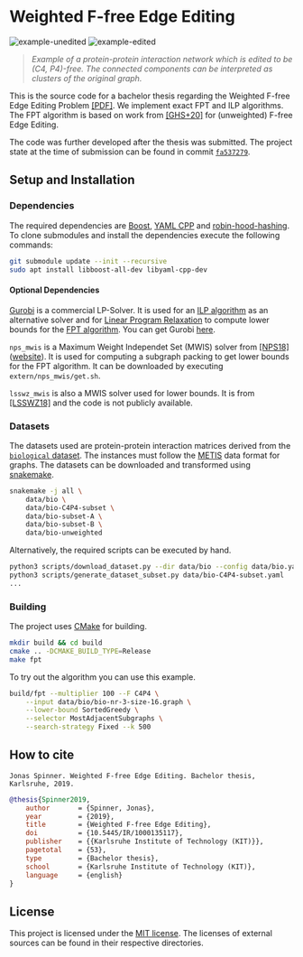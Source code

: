 # Weighted F-free Edge Editing

![example-unedited](example-unedited.png "Protein-protein interaction network")
![example-edited](example-edited.png "Clustered output")

> *Example of a protein-protein interaction network which is edited to be (C4, P4)-free. The connected components can be
> interpreted as clusters of the original graph.*

This is the source code for a bachelor thesis regarding the Weighted F-free Edge Editing Problem [[PDF]](https://i11www.iti.kit.edu/_media/teaching/theses/ba-spinner-19.pdf).
We implement exact FPT and ILP algorithms. The FPT algorithm is based on work from 
[[GHS+20]](https://arxiv.org/abs/2003.14317) for (unweighted) F-free Edge Editing.

The code was further developed after the thesis was submitted. The project state at the time of submission can be found
in commit [`fa537279`](https://github.com/jonasspinner/weighted-f-free-edge-editing/tree/fa537279e4dd750b91c5ceece56778981b5d60d6).


## Setup and Installation

### Dependencies

The required dependencies are [Boost](https://www.boost.org/), [YAML CPP](https://github.com/jbeder/yaml-cpp/) and
[robin-hood-hashing](https://github.com/martinus/robin-hood-hashing).
To clone submodules and install the dependencies execute the following commands:
```bash
git submodule update --init --recursive
sudo apt install libboost-all-dev libyaml-cpp-dev
```

#### Optional Dependencies

[Gurobi](https://www.gurobi.com/) is a commercial LP-Solver. It is used for an [ILP algorithm](src/solvers/ILPSolver.h) as an alternative solver and
for [Linear Program Relaxation](src/lower_bound/LPRelaxation.h) to compute lower bounds for the
[FPT algorithm](src/Editor.h). You can get Gurobi [here](https://www.gurobi.com/de/downloads/).

`nps_mwis` is a Maximum Weight Independet Set (MWIS) solver from [[NPS18]](https://doi.org/10.1007/s11590-017-1128-7) ([website](https://sites.google.com/site/nogueirabruno/software)).
It is used for computing a subgraph packing to get lower bounds for the FPT algorithm. It can be downloaded by
executing `extern/nps_mwis/get.sh`.

`lsswz_mwis` is also a MWIS solver used for lower bounds. It is from [[LSSWZ18]](https://arxiv.org/abs/1810.10834) and
the code is not publicly available.

### Datasets

The datasets used are protein-protein interaction matrices derived from the
[`biological` dataset](https://bio.informatik.uni-jena.de/data/#cluster_editing_data). The instances must follow the [METIS](https://people.sc.fsu.edu/~jburkardt/data/metis_graph/metis_graph.html) data format for graphs. The datasets can be downloaded and transformed using [snakemake](https://snakemake.readthedocs.io/en/stable/).
```bash
snakemake -j all \
    data/bio \
    data/bio-C4P4-subset \
    data/bio-subset-A \
    data/bio-subset-B \
    data/bio-unweighted
```

Alternatively, the required scripts can be executed by hand.
```bash
python3 scripts/download_dataset.py --dir data/bio --config data/bio.yaml --biological --max-size 1000
python3 scripts/generate_dataset_subset.py data/bio-C4P4-subset.yaml
...
```

### Building

The project uses [CMake](https://cmake.org/) for building.

```bash
mkdir build && cd build
cmake .. -DCMAKE_BUILD_TYPE=Release
make fpt
```

To try out the algorithm you can use this example.
```bash
build/fpt --multiplier 100 --F C4P4 \
    --input data/bio/bio-nr-3-size-16.graph \
    --lower-bound SortedGreedy \
    --selector MostAdjacentSubgraphs \
    --search-strategy Fixed --k 500
```

## How to cite

```
Jonas Spinner. Weighted F-free Edge Editing. Bachelor thesis, Karlsruhe, 2019.
```


```bibtex
@thesis{Spinner2019,
    author       = {Spinner, Jonas},
    year         = {2019},
    title        = {Weighted F-free Edge Editing},
    doi          = {10.5445/IR/1000135117},
    publisher    = {{Karlsruhe Institute of Technology (KIT)}},
    pagetotal    = {53},
    type         = {Bachelor thesis},
    school       = {Karlsruhe Institute of Technology (KIT)},
    language     = {english}
}
```

## License

This project is licensed under the [MIT license](LICENSE). The licenses of external sources can be found in their
respective directories.
